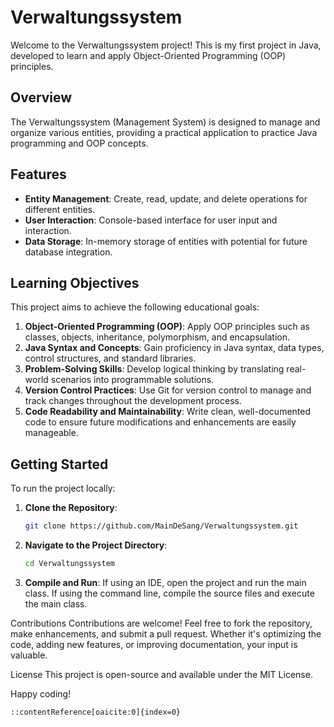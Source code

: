 # Verwaltungssystem

Welcome to the Verwaltungssystem project! This is my first project in Java, developed to learn and apply Object-Oriented Programming (OOP) principles.

## Overview

The Verwaltungssystem (Management System) is designed to manage and organize various entities, providing a practical application to practice Java programming and OOP concepts.

## Features

- **Entity Management**: Create, read, update, and delete operations for different entities.
- **User Interaction**: Console-based interface for user input and interaction.
- **Data Storage**: In-memory storage of entities with potential for future database integration.

## Learning Objectives

This project aims to achieve the following educational goals:

1. **Object-Oriented Programming (OOP)**: Apply OOP principles such as classes, objects, inheritance, polymorphism, and encapsulation.
2. **Java Syntax and Concepts**: Gain proficiency in Java syntax, data types, control structures, and standard libraries.
3. **Problem-Solving Skills**: Develop logical thinking by translating real-world scenarios into programmable solutions.
4. **Version Control Practices**: Use Git for version control to manage and track changes throughout the development process.
5. **Code Readability and Maintainability**: Write clean, well-documented code to ensure future modifications and enhancements are easily manageable.

## Getting Started

To run the project locally:

1. **Clone the Repository**:
   ```bash
   git clone https://github.com/MainDeSang/Verwaltungssystem.git

2. **Navigate to the Project Directory**:
   ```bash
   cd Verwaltungssystem

3. **Compile and Run**:
  If using an IDE, open the project and run the main class.
  If using the command line, compile the source files and execute the main class.

Contributions
Contributions are welcome! Feel free to fork the repository, make enhancements, and submit a pull request. Whether it's optimizing the code, adding new features, or improving documentation, your input is valuable.

License
This project is open-source and available under the MIT License.

Happy coding!

```makefile
::contentReference[oaicite:0]{index=0}
 



